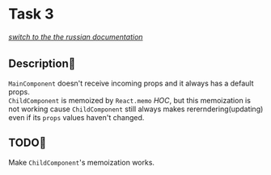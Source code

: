 # Task 3

###### [switch to the the russian documentation](./README.ru.md)

## Description📌

`MainComponent` doesn't receive incoming props and it always has a default props.    
`ChildComponent` is memoized by `React.memo` *HOC*, but this memoization is not working cause `ChildComponent` still always makes rererndering(updating) even if its `props` values haven't changed.

## TODO📝

Make `ChildComponent`'s memoization works.
